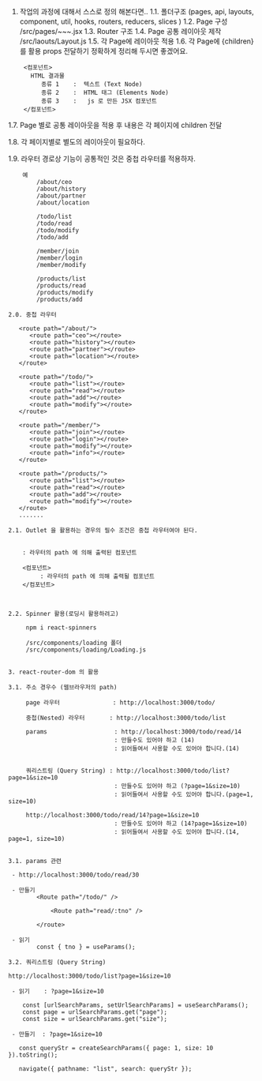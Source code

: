 1.  작업의 과정에 대해서 스스로 정의 해본다면..
    1.1. 폴더구조 (pages, api, layouts, component, util, hooks, routers, reducers, slices )
    1.2. Page 구성 /src/pages/~~~.jsx
    1.3. Router 구조
    1.4. Page 공통 레이아웃 제작 /src/laouts/Layout.js
    1.5. 각 Page에 레이아웃 적용
    1.6. 각 Page에 {children}를 활용 props 전달하기
    정확하게 정리해 두시면 좋겠어요.

         <컴포넌트>
           HTML 결과물
              종류 1    :  텍스트 (Text Node)
              종류 2    :  HTML 태그 (Elements Node)
              종류 3    :   js 로 만든 JSX 컴포넌트
         </컴포넌트>

1.7. Page 별로 공통 레이아웃을 적용 후 내용은 각 페이지에 children 전달

1.8. 각 페이지별로 별도의 레이아웃이 필요하다.

1.9. 라우터 경로상 기능이 공통적인 것은 중첩 라우터를 적용하자.

        예
            /about/ceo
            /about/history
            /about/partner
            /about/location

            /todo/list
            /todo/read
            /todo/modify
            /todo/add

            /member/join
            /member/login
            /member/modify

            /products/list
            /products/read
            /products/modify
            /products/add

    2.0. 중첩 라우터

       <route path="/about/">
          <route path="ceo"></route>
          <route path="history"></route>
          <route path="partner"></route>
          <route path="location"></route>
       </route>

       <route path="/todo/">
          <route path="list"></route>
          <route path="read"></route>
          <route path="add"></route>
          <route path="modify"></route>
       </route>

       <route path="/member/">
          <route path="join"></route>
          <route path="login"></route>
          <route path="modify"></route>
          <route path="info"></route>
       </route>

       <route path="/products/">
          <route path="list"></route>
          <route path="read"></route>
          <route path="add"></route>
          <route path="modify"></route>
       </route>
       .......

    2.1. Outlet 을 활용하는 경우의 필수 조건은 중첩 라우터여야 된다.


        : 라우터의 path 에 의해 출력된 컴포넌트

        <컴포넌트>
             : 라우터의 path 에 의해 출력될 컴포넌트
        </컴포넌트>



    2.2. Spinner 활용(로딩시 활용하려고)

         npm i react-spinners

         /src/components/loading 폴더
         /src/components/loading/Loading.js


    3. react-router-dom 의 활용

    3.1. 주소 경우수 (웹브라우저의 path)

         page 라우터               : http://localhost:3000/todo/

         중첩(Nested) 라우터       : http://localhost:3000/todo/list

         params                   : http://localhost:3000/todo/read/14
                                  : 만들수도 있어야 하고 (14)
                                  : 읽어들여서 사용할 수도 있어야 합니다.(14)


         쿼리스트링 (Query String) : http://localhost:3000/todo/list?page=1&size=10
                                  : 만들수도 있어야 하고 (?page=1&size=10)
                                  : 읽어들여서 사용할 수도 있어야 합니다.(page=1, size=10)

         http://localhost:3000/todo/read/14?page=1&size=10
                                  : 만들수도 있어야 하고 (14?page=1&size=10)
                                  : 읽어들여서 사용할 수도 있어야 합니다.(14, page=1, size=10)


    3.1. params 관련

     - http://localhost:3000/todo/read/30

     - 만들기
            <Route path="/todo/" />

                <Route path="read/:tno" />

            </route>

     - 읽기
            const { tno } = useParams();

    3.2. 쿼리스트링 (Query String)

    http://localhost:3000/todo/list?page=1&size=10

     - 읽기    : ?page=1&size=10

        const [urlSearchParams, setUrlSearchParams] = useSearchParams();
        const page = urlSearchParams.get("page");
        const size = urlSearchParams.get("size");

     - 만들기  : ?page=1&size=10

       const queryStr = createSearchParams({ page: 1, size: 10 }).toString();

       navigate({ pathname: "list", search: queryStr });
